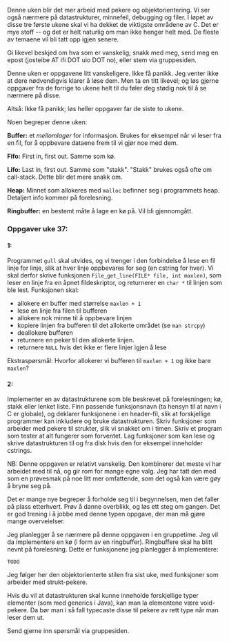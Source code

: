 

Denne uken blir det mer arbeid med pekere og objektorientering. Vi ser også nærmere på datastrukturer, minnefeil, debugging og filer. I løpet av disse tre første ukene skal vi ha dekket de viktigste områdene av C. Det er mye stoff -- og det er helt naturlig om man ikke henger helt med. De fleste av temaene vil bli tatt opp igjen senere.

Gi likevel beskjed om hva som er vanskelig; snakk med meg, send meg en epost (josteibe AT ifi DOT uio DOT no), eller stem via gruppesiden.

Denne uken er oppgavene litt vanskeligere. Ikke få panikk. Jeg venter ikke at dere nødvendigvis klarer å løse dem. Men ta en titt likevel; og løs gjerne oppgaver fra de forrige to ukene helt til du føler deg stødig nok til å se nærmere på disse.

Altså: Ikke få panikk; løs heller oppgaver far de siste to ukene.

Noen begreper denne uken:

**Buffer:** et *mellomlager* for informasjon. Brukes for eksempel når vi leser fra en fil, for å oppbevare dataene frem til vi gjør noe med dem.

**Fifo:** First in, first out. Samme som kø.

**Lifo:** Last in, first out. Samme som "stakk". "Stakk" brukes også ofte om call-stack. Dette blir det mere snakk om.

**Heap:** Minnet som allokeres med `malloc` befinner seg i programmets heap. Detaljert info kommer på forelesning.

**Ringbuffer:** en bestemt måte å lage en kø på. Vil bli gjennomgått.



### Oppgaver uke 37:

#### 1:

Programmet `gull` skal utvides, og vi trenger i den forbindelse å lese en fil linje for linje, slik at hver linje oppbevares for seg (en cstring for hver). Vi skal derfor skrive funksjonen `File_get_line(FILE* file, int maxlen)`, som leser en linje fra en åpnet fildeskriptor, og returnerer en `char *` til linjen som ble lest. Funksjonen skal:

- allokere en buffer med størrelse `maxlen + 1`
- lese en linje fra filen til bufferen
- allokere nok minne til å oppbevare linjen
- kopiere linjen fra bufferen til det allokerte området (se `man strcpy`)
- deallokere bufferen
- returnere en peker til den allokerte linjen.
- returnere `NULL` hvis det ikke er flere linjer igjen å lese

Ekstraspørsmål: Hvorfor allokerer vi bufferen til `maxlen + 1` og ikke bare `maxlen`?


#### 2:

Implementer en av datastrukturene som ble beskrevet på forelesningen; kø, stakk eller lenket liste. Finn passende funksjonsnavn (ta hensyn til at navn i C er globale), og deklarer funksjonene i en header-fil, slik at forskjellige programmer kan inkludere og bruke datastrukturen. Skriv funksjoner som arbeider med pekere til strukter, slik vi snakket om i timen. Skriv et program som tester at alt fungerer som forventet. Lag funksjoner som kan lese og skrive datastrukturen til og fra disk hvis den for eksempel inneholder cstrings.

NB: Denne oppgaven er relativt vanskelig. Den kombinerer det meste vi har arbeidet med til nå, og gir rom for mange egne valg. Jeg har tatt den med som en prøvesmak på noe litt mer omfattende, som det også kan være gøy å bryne seg på.

Det er mange nye begreper å forholde seg til i begynnelsen, men det faller på plass etterhvert. Prøv å danne overblikk, og løs ett steg om gangen. Det er god trening i å jobbe med denne typen oppgave, der man må gjøre mange overveielser.

Jeg planlegger å se nærmere på denne oppgaven i en gruppetime. Jeg vil da implementere en kø (i form av en ringbuffer). Ringbuffere skal ha blitt nevnt på forelesning. Dette er funksjonene jeg planlegger å implementere:

    TODO

Jeg følger her den objektorienterte stilen fra sist uke, med funksjoner som arbeider med strukt-pekere.

Hvis du vil at datastrukturen skal kunne inneholde forskjellige typer elementer (som med generics i Java), kan man la elementene være void-pekere. Da bør man i så fall typecaste disse til pekere av rett type når man leser dem ut.

Send gjerne inn spørsmål via gruppesiden.

